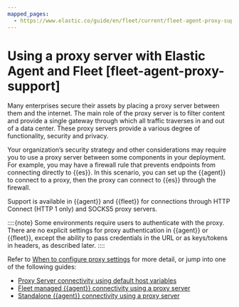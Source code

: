 ```yaml
---
mapped_pages:
  - https://www.elastic.co/guide/en/fleet/current/fleet-agent-proxy-support.html
---
```


# Using a proxy server with Elastic Agent and Fleet [fleet-agent-proxy-support]

Many enterprises secure their assets by placing a proxy server between them and the internet. The main role of the proxy server is to filter content and provide a single gateway through which all traffic traverses in and out of a data center. These proxy servers provide a various degree of functionality, security and privacy.

Your organization’s security strategy and other considerations may require you to use a proxy server between some components in your deployment. For example, you may have a firewall rule that prevents endpoints from connecting directly to {{es}}. In this scenario, you can set up the {{agent}} to connect to a proxy, then the proxy can connect to {{es}} through the firewall.

Support is available in {{agent}} and {{fleet}} for connections through HTTP Connect (HTTP 1 only) and SOCKS5 proxy servers.

::::{note}
Some environments require users to authenticate with the proxy. There are no explicit settings for proxy authentication in {{agent}} or {{fleet}}, except the ability to pass credentials in the URL or as keys/tokens in headers, as described later.
::::


Refer to [When to configure proxy settings](/reference/fleet/elastic-agent-proxy-config.md) for more detail, or jump into one of the following guides:

* [Proxy Server connectivity using default host variables](/reference/fleet/host-proxy-env-vars.md)
* [Fleet managed {{agent}} connectivity using a proxy server](/reference/fleet/fleet-agent-proxy-managed.md)
* [Standalone {{agent}} connectivity using a proxy server](/reference/fleet/fleet-agent-proxy-standalone.md)






